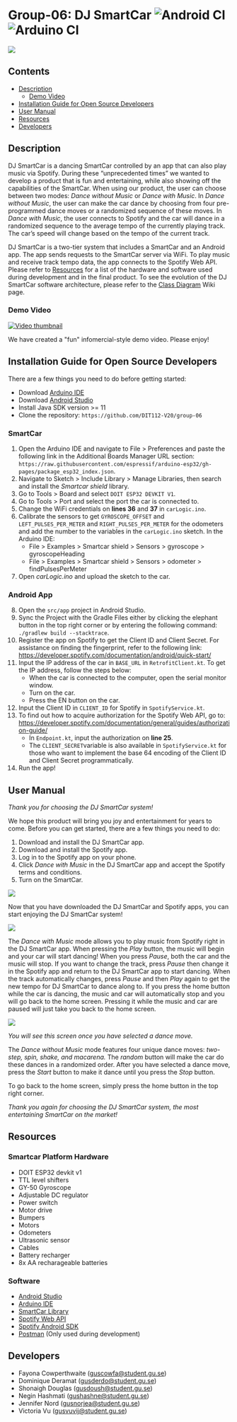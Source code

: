 # Group-06: DJ SmartCar ![Android CI] ![Arduino CI]

![](https://i.imgur.com/K6XNvpd.png)

## Contents
* [Description](#description)
   * [Demo Video](#demo-video)
* [Installation Guide for Open Source Developers](#installation-guide-for-open-source-developers)
* [User Manual](#user-manual)
* [Resources](#resources)
* [Developers](#developers)

## Description 
DJ SmartCar is a dancing SmartCar controlled by an app that can also play music via Spotify. During these “unprecedented times” we wanted to develop a product that is fun and entertaining, while also showing off the capabilities of the SmartCar. When using our product, the user can choose between two modes: *Dance without Music* or *Dance with Music*. In *Dance without Music*, the user can make the car dance by choosing from four pre-programmed dance moves or a randomized sequence of these moves. In *Dance with Music*, the user connects to Spotify and the car will dance in a randomized sequence to the average tempo of the currently playing track. The car’s speed will change based on the tempo of the current track.

DJ SmartCar is a two-tier system that includes a SmartCar and an Android app. The app sends requests to the SmartCar server via WiFi. To play music and receive track tempo data, the app connects to the Spotify Web API. Please refer to [Resources](#resources) for a list of the hardware and software used during development and in the final product. To see the evolution of the DJ SmartCar software architecture, please refer to the [Class Diagram](https://github.com/DIT112-V20/group-06/wiki/Class-Diagram) Wiki page.

### Demo Video
[![Video thumbnail](http://i3.ytimg.com/vi/GGH_hdqZUTI/hqdefault.jpg)](https://youtu.be/GGH_hdqZUTI)

We have created a "fun" infomercial-style demo video. Please enjoy!

## Installation Guide for Open Source Developers
There are a few things you need to do before getting started:
* Download [Arduino IDE](https://www.arduino.cc/en/Main/Software)
* Download [Android Studio](https://developer.android.com/studio)
* Install Java SDK version >= 11 
* Clone the repository: `https://github.com/DIT112-V20/group-06` 

### SmartCar
1. Open the Arduino IDE and navigate to File > Preferences and paste the following link in the Additional Boards Manager URL section: `https://raw.githubusercontent.com/espressif/arduino-esp32/gh-pages/package_esp32_index.json`.
2. Navigate to Sketch > Include Library > Manage Libraries, then search and install the *Smartcar shield* library.
3. Go to Tools > Board and select `DOIT ESP32 DEVKIT V1`.
4. Go to Tools > Port and select the port the car is connected to.
5. Change the WiFi credentials on **lines 36** and **37** in `carLogic.ino`.
6. Calibrate the sensors to get `GYROSCOPE_OFFSET` and `LEFT_PULSES_PER_METER` and `RIGHT_PULSES_PER_METER` for the odometers and add the number to the variables in the `carLogic.ino` sketch. In the Arduino IDE:
    - File > Examples > Smartcar shield > Sensors > gyroscope > gyroscopeHeading
    - File > Examples > Smartcar shield > Sensors > odometer > findPulsesPerMeter
7. Open *carLogic.ino* and upload the sketch to the car.

### Android App
8. Open the `src/app` project in Android Studio.
9. Sync the Project with the Gradle Files either by clicking the elephant button in the top right corner or by entering the following command: `./gradlew build --stacktrace`.
10. Register the app on Spotify to get the Client ID and Client Secret. For assistance on finding the fingerprint, refer to the following link: 
https://developer.spotify.com/documentation/android/quick-start/
11. Input the IP address of the car in `BASE_URL` in `RetrofitClient.kt`. To get the IP address, follow the steps below:
    - When the car is connected to the computer, open the serial monitor window. 
    - Turn on the car.
    - Press the EN button on the car.
12. Input the Client ID in `CLIENT_ID` for Spotify in `SpotifyService.kt`.
13. To find out how to acquire authorization for the Spotify Web API, go to: https://developer.spotify.com/documentation/general/guides/authorization-guide/
    - In `Endpoint.kt`, input the authorization on **line 25**.   
    - The `CLIENT_SECRET`variable is also available in `SpotifyService.kt` for those who want to implement the base 64 encoding of the Client ID and Client Secret programmatically.
14. Run the app!

## User Manual
*Thank you for choosing the DJ SmartCar system!*

We hope this product will bring you joy and entertainment for years to come. Before you can get started, there are a few things you need to do: 
1. Download and install the DJ SmartCar app.
2. Download and install the Spotify app.
3. Log in to the Spotify app on your phone.
4. Click *Dance with Music* in the DJ SmartCar app and accept the Spotify terms and conditions. 
5. Turn on the SmartCar.

![](https://i.imgur.com/Ql6TQxW.jpg?1)

Now that you have downloaded the DJ SmartCar and Spotify apps, you can start enjoying the DJ SmartCar system! 

![](https://i.imgur.com/bILHO3g.jpg?1)

The *Dance with Music* mode allows you to play music from Spotify right in the DJ SmartCar app. When pressing the *Play* button, the music will begin and your car will start dancing! When you press *Pause*, both the car and the music will stop. If you want to change the track, press *Pause* then change it in the Spotify app and return to the DJ SmartCar app to start dancing. When the track automatically changes, press *Pause* and then *Play* again to get the new tempo for DJ SmartCar to dance along to. If you press the home button while the car is dancing, the music and car will automatically stop and you will go back to the home screen. Pressing it while the music and car are paused will just take you back to the home screen.

![](https://i.imgur.com/WJRigre.jpg?1)

*You will see this screen once you have selected a dance move.* 

The *Dance without Music* mode features four unique dance moves: *two-step, spin, shake, and macarena.* The *random* button will make the car do these dances in a randomized order. After you have selected a dance move, press the *Start* button to make it dance until you press the *Stop* button.  

To go back to the home screen, simply press the home button in the top right corner. 

*Thank you again for choosing the DJ SmartCar system, the most entertaining SmartCar on the market!* 

## Resources
### Smartcar Platform Hardware
* DOIT ESP32 devkit v1
* TTL level shifters
* GY-50 Gyroscope
* Adjustable DC regulator
* Power switch
* Motor drive
* Bumpers 
* Motors
* Odometers
* Ultrasonic sensor
* Cables
* Battery recharger
* 8x AA recharageable batteries

### Software
* [Android Studio](https://developer.android.com/studio)
* [Arduino IDE](https://www.arduino.cc/en/Main/Software)
* [SmartCar Library](https://www.arduinolibraries.info/libraries/smartcar-shield)
* [Spotify Web API](https://developer.spotify.com/documentation/web-api/)
* [Spotify Android SDK](https://developer.spotify.com/documentation/android/)
* [Postman](https://postman.com) (Only used during development)

## Developers
* Fayona Cowperthwaite (guscowfa@student.gu.se)
* Dominique Deramat (gusderdo@student.gu.se)
* Shonaigh Douglas (gusdoush@student.gu.se)
* Negin Hashmati (gushashne@student.gu.se)
* Jennifer Nord (gusnorjea@student.gu.se)
* Victoria Vu (gusvuvij@student.gu.se)

[Android CI]: https://github.com/DIT112-V20/group-06/workflows/Android%20CI/badge.svg
[Arduino CI]: https://github.com/DIT112-V20/group-06/workflows/Arduino%20CI/badge.svg
